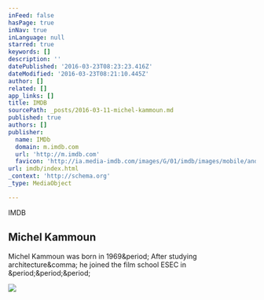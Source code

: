 ```yaml
---
inFeed: false
hasPage: true
inNav: true
inLanguage: null
starred: true
keywords: []
description: ''
datePublished: '2016-03-23T08:23:23.416Z'
dateModified: '2016-03-23T08:21:10.445Z'
author: []
related: []
app_links: []
title: IMDB
sourcePath: _posts/2016-03-11-michel-kammoun.md
published: true
authors: []
publisher:
  name: IMDb
  domain: m.imdb.com
  url: 'http://m.imdb.com'
  favicon: 'http://ia.media-imdb.com/images/G/01/imdb/images/mobile/android-mobile-196x196-1358942022._CB361295825_.png'
url: imdb/index.html
_context: 'http://schema.org'
_type: MediaObject

---
```

IMDB

<article style=""><h1>Michel Kammoun</h1><p>Michel Kammoun was born in 1969&amp;period; After studying architecture&amp;comma; he joined the film school ESEC in &amp;period;&amp;period;&amp;period;</p><img src="http://ia.media-imdb.com/images/G/01/imdb/images/logos/imdb_fb_logo-1730868325._CB306318125_.png" /></article>